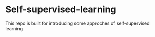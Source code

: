# Self-supervised-learning
This repo is built for introducing some approches of self-supervised learning
